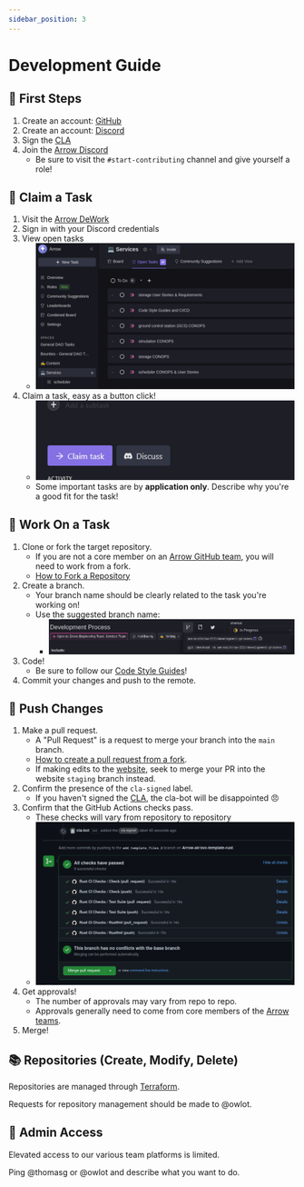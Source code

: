 ```yaml
---
sidebar_position: 3
---
```

# Development Guide

## :paw_prints: First Steps
1. Create an account: [GitHub](https://github.com/)
2. Create an account: [Discord](https://discord.com/)
3. Sign the [CLA](https://www.arrowair.com/docs/contributing/cla)
4. Join the [Arrow Discord](https://discord.com/invite/fab4bxaAW9)
   - Be sure to visit the `#start-contributing` channel and give yourself a role!

## :round_pushpin: Claim a Task
1. Visit the [Arrow DeWork](https://app.dework.xyz/arrow-air)
2. Sign in with your Discord credentials
3. View open tasks
    - ![DeWork - Open Tasks](./assets/opentasks_dework.png)
4. Claim a task, easy as a button click!
    - ![DeWork - Claim Task](./assets/dework_claim.png)
    - Some important tasks are by **application only**. Describe why you're a good fit for the task!

## :wrench: Work On a Task
1. Clone or fork the target repository.
    - If you are not a core member on an [Arrow GitHub team](https://github.com/orgs/Arrow-air/teams), you will need to work from a fork.
    - [How to Fork a Repository](https://docs.github.com/en/get-started/quickstart/fork-a-repo)
2. Create a branch.
    - Your branch name should be clearly related to the task you're working on!
    - Use the suggested branch name:
      - ![DeWork - Suggested Git Branch Name](./assets/dework_branch.png)
3. Code!
    - Be sure to follow our [Code Style Guides](./styleguides/intro.md)!
4. Commit your changes and push to the remote.

## :checkered_flag: Push Changes
1. Make a pull request.
    - A "Pull Request" is a request to merge your branch into the `main` branch.
    - [How to create a pull request from a fork](https://docs.github.com/en/pull-requests/collaborating-with-pull-requests/proposing-changes-to-your-work-with-pull-requests/creating-a-pull-request-from-a-fork).
    - If making edits to the [website](https://github.com/Arrow-air/website/), seek to merge your PR into the website `staging` branch instead.
2. Confirm the presence of the `cla-signed` label.
    - If you haven't signed the [CLA](./cla.mdx), the cla-bot will be disappointed :angry:
3. Confirm that the GitHub Actions checks pass.
     - These checks will vary from repository to repository
     - ![GitHub - Checks](./assets/github_checks.png)
4. Get approvals!
    - The number of approvals may vary from repo to repo.
    - Approvals generally need to come from core members of the [Arrow teams](https://github.com/orgs/Arrow-air/teams).
5. Merge!

## :books: Repositories (Create, Modify, Delete)

Repositories are managed through [Terraform](https://www.terraform.io/).

Requests for repository management should be made to @owlot.

## :closed_lock_with_key: Admin Access

Elevated access to our various team platforms is limited.

Ping @thomasg or @owlot and describe what you want to do.